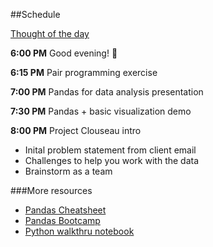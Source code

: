 ##Schedule

[Thought of the day](https://twitter.com/sanityinc/status/581079954307305472)

**6:00 PM** Good evening! :full_moon_with_face:

**6:15 PM** Pair programming exercise

**7:00 PM** Pandas for data analysis presentation

**7:30 PM** Pandas + basic visualization demo

**8:00 PM** Project Clouseau intro

   * Inital problem statement from client email
   * Challenges to help you work with the data
   * Brainstorm as a team
   
   
###More resources
* [Pandas Cheatsheet](http://blog.yhat.com/posts/pandas-cheat-sheet.html)
* [Pandas Bootcamp](https://pandasbootcamp.herokuapp.com/) 
* [Python walkthru notebook](https://pandasbootcamp.herokuapp.com/)  
